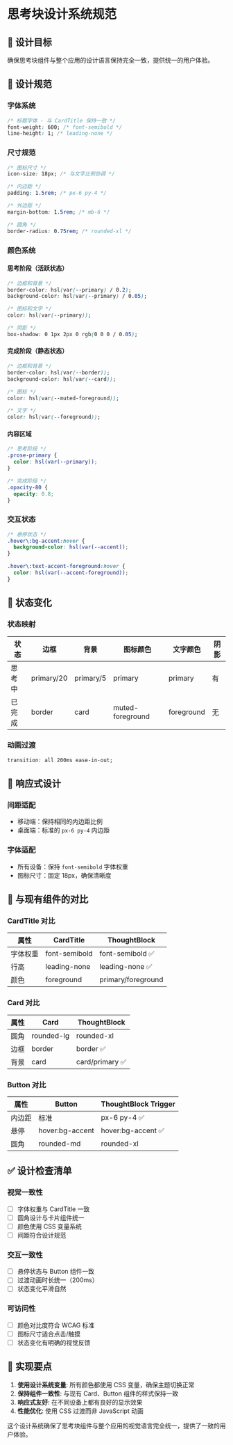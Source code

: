 # 思考块设计系统规范

## 🎯 设计目标

确保思考块组件与整个应用的设计语言保持完全一致，提供统一的用户体验。

## 📐 设计规范

### 字体系统
```css
/* 标题字体 - 与 CardTitle 保持一致 */
font-weight: 600; /* font-semibold */
line-height: 1; /* leading-none */
```

### 尺寸规范
```css
/* 图标尺寸 */
icon-size: 18px; /* 与文字比例协调 */

/* 内边距 */
padding: 1.5rem; /* px-6 py-4 */

/* 外边距 */
margin-bottom: 1.5rem; /* mb-6 */

/* 圆角 */
border-radius: 0.75rem; /* rounded-xl */
```

### 颜色系统

#### 思考阶段（活跃状态）
```css
/* 边框和背景 */
border-color: hsl(var(--primary) / 0.2);
background-color: hsl(var(--primary) / 0.05);

/* 图标和文字 */
color: hsl(var(--primary));

/* 阴影 */
box-shadow: 0 1px 2px 0 rgb(0 0 0 / 0.05);
```

#### 完成阶段（静态状态）
```css
/* 边框和背景 */
border-color: hsl(var(--border));
background-color: hsl(var(--card));

/* 图标 */
color: hsl(var(--muted-foreground));

/* 文字 */
color: hsl(var(--foreground));
```

#### 内容区域
```css
/* 思考阶段 */
.prose-primary {
  color: hsl(var(--primary));
}

/* 完成阶段 */
.opacity-80 {
  opacity: 0.8;
}
```

### 交互状态
```css
/* 悬停状态 */
.hover\:bg-accent:hover {
  background-color: hsl(var(--accent));
}

.hover\:text-accent-foreground:hover {
  color: hsl(var(--accent-foreground));
}
```

## 🔄 状态变化

### 状态映射
| 状态 | 边框 | 背景 | 图标颜色 | 文字颜色 | 阴影 |
|------|------|------|----------|----------|------|
| 思考中 | primary/20 | primary/5 | primary | primary | 有 |
| 已完成 | border | card | muted-foreground | foreground | 无 |

### 动画过渡
```css
transition: all 200ms ease-in-out;
```

## 📱 响应式设计

### 间距适配
- 移动端：保持相同的内边距比例
- 桌面端：标准的 `px-6 py-4` 内边距

### 字体适配
- 所有设备：保持 `font-semibold` 字体权重
- 图标尺寸：固定 18px，确保清晰度

## 🎨 与现有组件的对比

### CardTitle 对比
| 属性 | CardTitle | ThoughtBlock |
|------|-----------|--------------|
| 字体权重 | font-semibold | font-semibold ✅ |
| 行高 | leading-none | leading-none ✅ |
| 颜色 | foreground | primary/foreground |

### Card 对比
| 属性 | Card | ThoughtBlock |
|------|------|--------------|
| 圆角 | rounded-lg | rounded-xl |
| 边框 | border | border ✅ |
| 背景 | card | card/primary ✅ |

### Button 对比
| 属性 | Button | ThoughtBlock Trigger |
|------|--------|---------------------|
| 内边距 | 标准 | px-6 py-4 ✅ |
| 悬停 | hover:bg-accent | hover:bg-accent ✅ |
| 圆角 | rounded-md | rounded-xl |

## ✅ 设计检查清单

### 视觉一致性
- [ ] 字体权重与 CardTitle 一致
- [ ] 圆角设计与卡片组件统一
- [ ] 颜色使用 CSS 变量系统
- [ ] 间距符合设计规范

### 交互一致性
- [ ] 悬停状态与 Button 组件一致
- [ ] 过渡动画时长统一（200ms）
- [ ] 状态变化平滑自然

### 可访问性
- [ ] 颜色对比度符合 WCAG 标准
- [ ] 图标尺寸适合点击/触摸
- [ ] 状态变化有明确的视觉反馈

## 🔧 实现要点

1. **使用设计系统变量**: 所有颜色都使用 CSS 变量，确保主题切换正常
2. **保持组件一致性**: 与现有 Card、Button 组件的样式保持一致
3. **响应式友好**: 在不同设备上都有良好的显示效果
4. **性能优化**: 使用 CSS 过渡而非 JavaScript 动画

这个设计系统确保了思考块组件与整个应用的视觉语言完全统一，提供了一致的用户体验。
